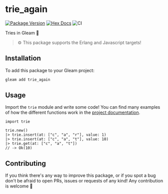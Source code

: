 # trie_again

[![Package Version](https://img.shields.io/hexpm/v/prefix_tree)](https://hex.pm/packages/prefix_tree)
[![Hex Docs](https://img.shields.io/badge/hex-docs-ffaff3)](https://hexdocs.pm/prefix_tree/)
![CI](https://github.com/giacomocavalieri/trie_again/workflows/CI/badge.svg?branch=main)

Tries in Gleam 🌳

> ⚙️ This package supports the Erlang and Javascript targets!

## Installation

To add this package to your Gleam project:

```sh
gleam add trie_again
```

## Usage

Import the `trie` module and write some code! You can find many examples of how the different functions work in the [project documentation]().

```gleam
import trie

trie.new()
|> trie.insert(at: ["c", "a", "r"], value: 1)
|> trie.insert(at: ["c", "a", "t"], value: 10)
|> trie.get(at: ["c", "a", "t"])
// -> Ok(10)
```

## Contributing

If you think there's any way to improve this package, or if you spot a bug don't be afraid to open PRs, issues or requests of any kind! Any contribution is welcome 💜
